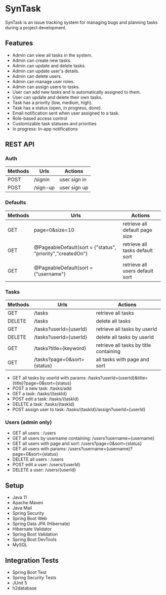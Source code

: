 # SynTask
SynTask is an issue tracking system for managing bugs and planning tasks during a project development.

## Features
- Admin can view all tasks in the system.
- Admin can create new tasks.
- Admin can update and delete tasks.
- Admin can update user's details.
- Admin can delete users.
- Admin can manage user roles.
- Admin can assign users to tasks.
- User can add new tasks and is automatically assigned to them.
- User can update and delete their own tasks.
- Task has a priority (low, medium, high). 
- Task has a status (open, in progress, done).
- Email notification sent when user assigned to a task.
- Role-based access control
- Customizable task statuses and priorities
- In progress: In-app notifications

## REST API

### Auth
| Methods   | Urls        | Actions       |
| --------- | ----------- | ------------- |
| POST      | /signin     | user sign in  | 
| POST      | /sign-up    | user sign up  |

### Defaults
| Methods   | Urls                                                       | Actions                         |
| --------- | ---------------------------------------------------------- | ------------------------------- |
| GET       | page=0&size=10                                             | retrieve all default page size  |
| GET       | @PageableDefault(sort = {"status", "priority","createdOn"} | retrieve all tasks default sort |
| GET       | @PageableDefault(sort = {"username"}                       | retrieve all users default sort |

### Tasks 
| Methods     | Urls                          | Actions                                     |
| ----------- | ------------------------------| ------------------------------------------- |
| GET         | /tasks                        | retrieve all tasks                          | 
| DELETE      | /tasks                        | delete all tasks                            |
| GET         | /tasks?userId={userId}        | retrieve all tasks by userId                |
| DELETE      | /tasks?userId={userId}        | delete all tasks by userId                  |
| GET         | /tasks?title={keyword}        | retrieve all tasks by title containing      |
| GET         | /tasks?page=0&sort={status}   | all tasks with page and sort                |


- GET all tasks by userId with params: /tasks?userId={userId}&title={title}?page=0&sort={status}
- POST a new task: /tasks/add
- GET a task: /tasks/{taskId}
- POST edit a task: /tasks/{taskId} 
- DELETE a task: /tasks/{taskId} 
- POST assign user to task: /tasks/{taskId}/assign?userId={userId}

### Users (admin only)
- GET all users : /users
- GET all users by username containing: /users?username={username}
- GET all users with page and sort: /users?page=0&sort={status}
- GET all users with params: /users?username={username}?page=0&sort={status}
- DELETE all users : /users
- POST edit a user: /users/{userId}
- DELETE a user: /users/{userId}


## Setup

* Java 11
* Apache Maven
* Java Mail
* Spring Security
* Spring Boot Web
* Spring Data JPA (Hibernate)
* Hibernate Validator
* Spring Boot Validation
* Spring Boot DevTools
* MySQL

## Integration Tests
* Spring Boot Test
* Spring Security Tests
* JUnit 5
* h2database

